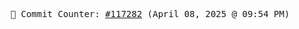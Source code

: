 <p align="center">
    <samp>
        📮 Commit Counter: <a href="https://github.com/Javascript-void0/Javascript-void0/commits/main">#117282</a> (April 08, 2025 @ 09:54 PM)
    </samp>
</p>
